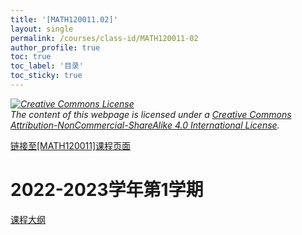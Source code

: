 ```yaml
---
title: '[MATH120011.02]'
layout: single
permalink: /courses/class-id/MATH120011-02
author_profile: true
toc: true
toc_label: '目录'
toc_sticky: true
---
```


<div class='notice--warning'>
	<p><i><a rel='license' href='http://creativecommons.org/licenses/by-nc-sa/4.0/'><img alt='Creative Commons License' style='border-width:0' src='https://i.creativecommons.org/l/by-nc-sa/4.0/88x31.png' /></a><br /> The content of this webpage is licensed under a <a rel='license' href='http://creativecommons.org/licenses/by-nc-sa/4.0/'>Creative Commons Attribution-NonCommercial-ShareAlike 4.0 International License</a>.</i></p>
</div>

<a href='https://fdu-math.github.io/courses/MATH120011'>链接至[MATH120011]课程页面<a>

# 2022-2023学年第1学期

<a href='../courses/syllabus/MATH120011.02-2022-2023-1 (Encrypted).pdf'>课程大纲</a>